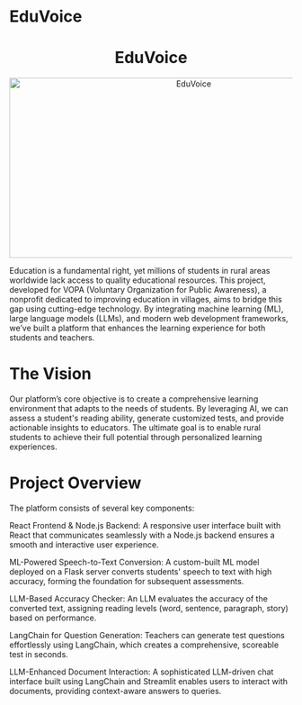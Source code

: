 # EduVoice

<h1 align="center" id="title">EduVoice</h1>

<p align="center"><a href="https://github.com/DhyanShah22/EduVoice"><img src="https://socialify.git.ci/cfgmumbai24/Team-58/image?language=1&name=1&owner=1&pattern=Floating%20Cogs&theme=Dark" alt="EduVoice" width="640" height="320" /></a></p>
<p id="description">Education is a fundamental right, yet millions of students in rural areas worldwide lack access to quality educational resources. This project, developed for VOPA (Voluntary Organization for Public Awareness), a nonprofit dedicated to improving education in villages, aims to bridge this gap using cutting-edge technology. By integrating machine learning (ML), large language models (LLMs), and modern web development frameworks, we’ve built a platform that enhances the learning experience for both students and teachers.</p>

<h1> The Vision </h1>

<p>Our platform’s core objective is to create a comprehensive learning environment that adapts to the needs of students. By leveraging AI, we can assess a student's reading ability, generate customized tests, and provide actionable insights to educators. The ultimate goal is to enable rural students to achieve their full potential through personalized learning experiences.</p>

<h1> Project Overview </h1>
<p> The platform consists of several key components:

  React Frontend & Node.js Backend: A responsive user interface built with React that communicates seamlessly with a Node.js backend ensures a smooth and interactive user experience.

  ML-Powered Speech-to-Text Conversion: A custom-built ML model deployed on a Flask server converts students' speech to text with high accuracy, forming the foundation for subsequent assessments.

  LLM-Based Accuracy Checker: An LLM evaluates the accuracy of the converted text, assigning reading levels (word, sentence, paragraph, story) based on performance.

   LangChain for Question Generation: Teachers can generate test questions effortlessly using LangChain, which creates a comprehensive, scoreable test in seconds.

   LLM-Enhanced Document Interaction: A sophisticated LLM-driven chat interface built using LangChain and Streamlit enables users to interact with documents, providing context-aware answers to queries.
</p>

